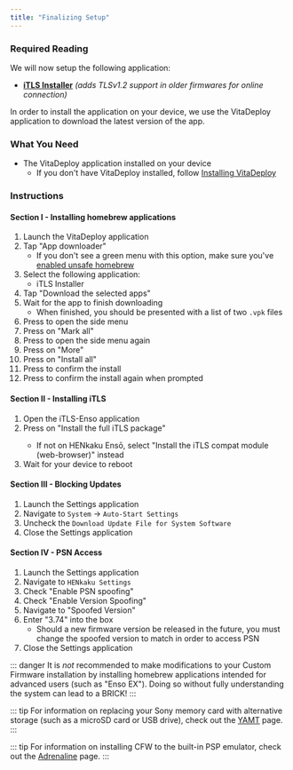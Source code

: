 ```yaml
---
title: "Finalizing Setup"
---
```


### Required Reading

We will now setup the following application:

+  **[iTLS Installer](https://github.com/SKGleba/iTLS-Enso/releases/latest/)** *(adds TLSv1.2 support in older firmwares for online connection)*

In order to install the application on your device, we use the VitaDeploy application to download the latest version of the app.

### What You Need

* The VitaDeploy application installed on your device
  + If you don't have VitaDeploy installed, follow [Installing VitaDeploy](installing-vitadeploy)

### Instructions

#### Section I - Installing homebrew applications

1. Launch the VitaDeploy application
1. Tap "App downloader"
    + If you don't see a green menu with this option, make sure you've [enabled unsafe homebrew](installing-h-encore#section-iv---configuring-henkaku)
1. Select the following application:
    + iTLS Installer
1. Tap "Download the selected apps"
1. Wait for the app to finish downloading
    + When finished, you should be presented with a list of two `.vpk` files
1. Press <Btn btn="triangle" /> to open the side menu
1. Press <Btn btn="confirm" /> on "Mark all"
1. Press <Btn btn="triangle" /> to open the side menu again
1. Press <Btn btn="confirm" /> on "More"
1. Press <Btn btn="confirm" /> on "Install all"
1. Press <Btn btn="confirm" /> to confirm the install
1. Press <Btn btn="confirm" /> to confirm the install again when prompted

#### Section II - Installing iTLS

1. Open the iTLS-Enso application
1. Press <Btn btn="cross" /> on "Install the full iTLS package"
    + If not on HENkaku Ensō, select "Install the iTLS compat module (web-browser)" instead
1. Wait for your device to reboot

#### Section III - Blocking Updates

1. Launch the Settings application
1. Navigate to `System` -> `Auto-Start Settings`
1. Uncheck the `Download Update File for System Software`
1. Close the Settings application

#### Section IV - PSN Access

1. Launch the Settings application
1. Navigate to `HENkaku Settings`
1. Check "Enable PSN spoofing"
1. Check "Enable Version Spoofing"
1. Navigate to "Spoofed Version"
1. Enter "3.74" into the box
    + Should a new firmware version be released in the future, you must change the spoofed version to match in order to access PSN
1. Close the Settings application

::: danger
It is *not* recommended to make modifications to your Custom Firmware installation by installing homebrew applications intended for advanced users (such as "Enso EX"). Doing so without fully understanding the system can lead to a BRICK!
:::

::: tip
For information on replacing your Sony memory card with alternative storage (such as a microSD card or USB drive), check out the [YAMT](yamt) page.
:::

::: tip
For information on installing CFW to the built-in PSP emulator, check out the [Adrenaline](adrenaline) page.
:::
